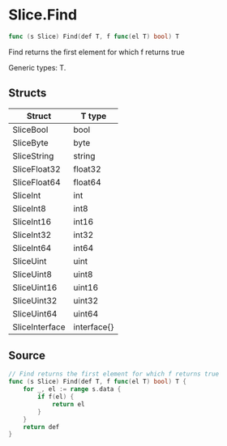 # Slice.Find

```go
func (s Slice) Find(def T, f func(el T) bool) T
```

Find returns the first element for which f returns true

Generic types: T.

## Structs

| Struct | T type |
| ------ | ------ |
| SliceBool | bool |
| SliceByte | byte |
| SliceString | string |
| SliceFloat32 | float32 |
| SliceFloat64 | float64 |
| SliceInt | int |
| SliceInt8 | int8 |
| SliceInt16 | int16 |
| SliceInt32 | int32 |
| SliceInt64 | int64 |
| SliceUint | uint |
| SliceUint8 | uint8 |
| SliceUint16 | uint16 |
| SliceUint32 | uint32 |
| SliceUint64 | uint64 |
| SliceInterface | interface{} |

## Source

```go
// Find returns the first element for which f returns true
func (s Slice) Find(def T, f func(el T) bool) T {
	for _, el := range s.data {
		if f(el) {
			return el
		}
	}
	return def
}
```

